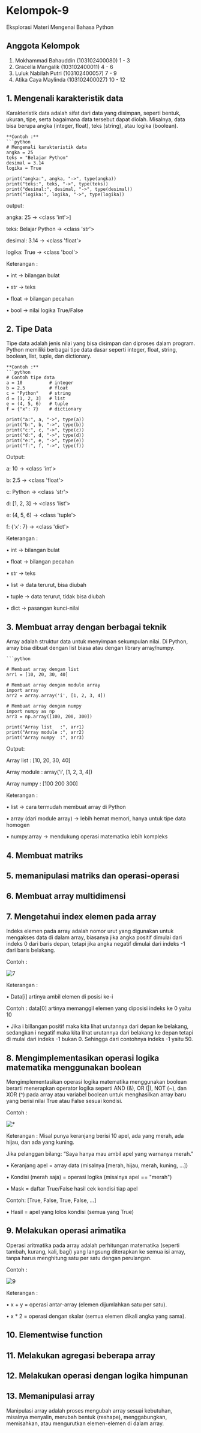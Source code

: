 # Kelompok-9
Eksplorasi Materi Mengenai Bahasa Python


## Anggota Kelompok

1. Mokhammad Bahauddin (103102400080) 1 - 3 
2. Gracella Mangalik   (103102400011) 4 - 6  
3. Luluk Nabilah Putri (103102400057) 7 - 9
4. Atika Caya Maylinda (103102400027) 10 - 12 


## 1. Mengenali karakteristik data
Karakteristik data adalah sifat dari data yang disimpan, seperti bentuk, ukuran, tipe, serta bagaimana data tersebut dapat diolah. Misalnya, data bisa berupa angka (integer, float), teks (string), atau logika (boolean).  

    **Contoh :**
    ```python
    # Mengenali karakteristik data
    angka = 25
    teks = "Belajar Python"
    desimal = 3.14
    logika = True
    
    print("angka:", angka, "->", type(angka))
    print("teks:", teks, "->", type(teks))
    print("desimal:", desimal, "->", type(desimal))
    print("logika:", logika, "->", type(logika))
output: 

angka: 25 -> <class 'int'>]

teks: Belajar Python -> <class 'str'>

desimal: 3.14 -> <class 'float'>

logika: True -> <class 'bool'>

Keterangan :

 •	int → bilangan bulat

 •	str → teks

 •	float → bilangan pecahan

 •	bool → nilai logika True/False

## 2. Tipe Data

Tipe data adalah jenis nilai yang bisa disimpan dan diproses dalam program. Python memiliki berbagai tipe data dasar seperti integer, float, string, boolean, list, tuple, dan dictionary.

    **Contoh :**
    ```python
    # Contoh tipe data
    a = 10          # integer
    b = 2.5         # float
    c = "Python"    # string
    d = [1, 2, 3]   # list
    e = (4, 5, 6)   # tuple
    f = {"x": 7}    # dictionary
    
    print("a:", a, "->", type(a))
    print("b:", b, "->", type(b))
    print("c:", c, "->", type(c))
    print("d:", d, "->", type(d))
    print("e:", e, "->", type(e))
    print("f:", f, "->", type(f))

Output: 

a: 10 -> <class 'int'>

b: 2.5 -> <class 'float'>

c: Python -> <class 'str'>

d: [1, 2, 3] -> <class 'list'>

e: (4, 5, 6) -> <class 'tuple'>

f: {'x': 7} -> <class 'dict'>

Keterangan :

 • int → bilangan bulat

 • float → bilangan pecahan

 • str → teks

 • list → data terurut, bisa diubah

 • tuple → data terurut, tidak bisa diubah

 • dict → pasangan kunci-nilai


## 3. Membuat array dengan berbagai teknik

Array adalah struktur data untuk menyimpan sekumpulan nilai. Di Python, array bisa dibuat dengan list biasa atau dengan library array/numpy.

    ```python

    # Membuat array dengan list
    arr1 = [10, 20, 30, 40]
    
    # Membuat array dengan module array
    import array
    arr2 = array.array('i', [1, 2, 3, 4])
    
    # Membuat array dengan numpy
    import numpy as np
    arr3 = np.array([100, 200, 300])
    
    print("Array list   :", arr1)
    print("Array module :", arr2)
    print("Array numpy  :", arr3)
    
Output:

Array list   : [10, 20, 30, 40]

Array module : array('i', [1, 2, 3, 4])

Array numpy  : [100 200 300]

Keterangan :

 • list → cara termudah membuat array di Python

 • array (dari module array) → lebih hemat memori, hanya untuk tipe data homogen

 • numpy.array → mendukung operasi matematika lebih kompleks

## 4. Membuat matriks


## 5. memanipulasi matriks dan operasi-operasi
## 6. Membuat array multidimensi
## 7. Mengetahui index elemen pada array

Indeks elemen pada array adalah nomor urut yang digunakan untuk mengakses data di dalam array, biasanya jika angka positif dimulai dari indeks 0  dari baris depan, tetapi jika angka negatif dimulai dari indeks -1 dari baris belakang.

Contoh :

![7](Images/7.png)








Keterangan : 

  •	Data[i] artinya ambil elemen di posisi ke-i
  
  Contoh : data[0] artinya memanggil elemen yang diposisi indeks ke 0 yaitu 10
  
  •	Jika i billangan positif maka kita lihat urutannya dari depan ke belakang, sedangkan i negatif maka kita lihat urutannya dari belakang ke depan tetapi di mulai dari indeks -1 bukan 0. Sehingga dari contohnya indeks -1 yaitu 50.

## 8. Mengimplementasikan operasi logika matematika menggunakan boolean

Mengimplementasikan operasi logika matematika menggunakan boolean berarti menerapkan operator logika seperti AND (&), OR (|), NOT (~), dan XOR (^) pada array atau variabel boolean untuk menghasilkan array baru yang berisi nilai True atau False sesuai kondisi.

Contoh : 

![*](Images/8.png)







Keterangan : 
Misal punya keranjang berisi 10 apel, ada yang merah, ada hijau, dan ada yang kuning.

Jika pelanggan bilang: “Saya hanya mau ambil apel yang warnanya merah.”

  •	Keranjang apel = array data (misalnya [merah, hijau, merah, kuning, ...])
  
  •	Kondisi (merah saja) = operasi logika (misalnya apel == "merah")
  
  •	Mask = daftar True/False hasil cek kondisi tiap apel
  
  Contoh: [True, False, True, False, ...]
  
  •	Hasil = apel yang lolos kondisi (semua yang True)

## 9. Melakukan operasi arimatika

Operasi aritmatika pada array adalah perhitungan matematika (seperti tambah, kurang, kali, bagi) yang langsung diterapkan ke semua isi array, tanpa harus menghitung satu per satu dengan perulangan.

Contoh :

![9](Images/9.png)






 
Keterangan : 

  •	x + y = operasi antar-array (elemen dijumlahkan satu per satu).
  
  •	x * 2 = operasi dengan skalar (semua elemen dikali angka yang sama).


## 10. Elementwise function
## 11. Melakukan agregasi beberapa array
## 12. Melakukan operasi dengan logika himpunan
## 13. Memanipulasi array
Manipulasi array adalah proses mengubah array sesuai kebutuhan, misalnya menyalin, merubah bentuk (reshape), menggabungkan, memisahkan, atau mengurutkan elemen-elemen di dalam array.






